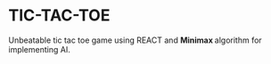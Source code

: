 # TIC-TAC-TOE
Unbeatable tic tac toe game using REACT
and <b>Minimax </b>algorithm for implementing AI.
